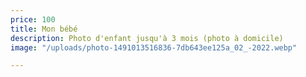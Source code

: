 ```yaml
---
price: 100
title: Mon bébé
description: Photo d'enfant jusqu'à 3 mois (photo à domicile)
image: "/uploads/photo-1491013516836-7db643ee125a_02_-2022.webp"

---
```

